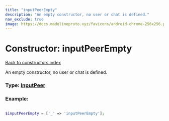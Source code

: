 ```yaml
---
title: "inputPeerEmpty"
description: "An empty constructor, no user or chat is defined."
nav_exclude: true
image: https://docs.madelineproto.xyz/favicons/android-chrome-256x256.png
---
```

# Constructor: inputPeerEmpty  
[Back to constructors index](/API_docs/constructors/index.html)



An empty constructor, no user or chat is defined.




### Type: [InputPeer](/API_docs/types/InputPeer.html)


### Example:

```php

$inputPeerEmpty = ['_' => 'inputPeerEmpty'];
```  

